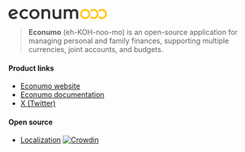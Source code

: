 ![This is an image](econumo.png)

> **Econumo** (eh-KOH-noo-mo) is an open-source application for managing personal and family finances, supporting multiple currencies, joint accounts, and budgets.

#### Product links
- [Econumo website](https://econumo.com/?utm_source=github)
- [Econumo documentation](https://econumo.com/docs/?utm_source=github)
- [X (Twitter)](https://x.com/econumo)

#### Open source
- [Localization](https://crowdin.com/project/econumo) [![Crowdin](https://badges.crowdin.net/econumo/localized.svg)](https://crowdin.com/project/econumo)
